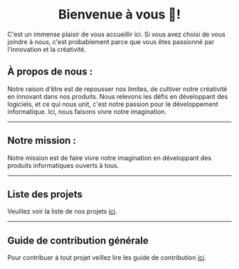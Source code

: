 <h1 style="text-align: center;">Bienvenue à vous 🙂!</h1>

C'est un immense plaisir de vous accueillir ici. Si vous avez choisi de vous joindre à nous, c'est probablement parce que vous êtes passionné par l'innovation et la créativité.

## À propos de nous :

Notre raison d'être est de repousser nos limites, de cultiver notre créativité en innovant dans nos produits. Nous relevons les défis en développant des logiciels, et ce qui nous unit, c'est notre passion pour le développement informatique. Ici, nous faisons vivre notre imagination.
______________
## Notre mission :

Notre mission est de faire vivre notre imagination en développant des produits informatiques ouverts à tous.
____________
## Liste des projets

Veuillez voir la liste de nos projets [ici](/profile/liste_projets.md).
_____________
## Guide de contribution générale

Pour contribuer á tout projet veillez lire les guide de contribution [ici](/profile/guide_contribution.md).


